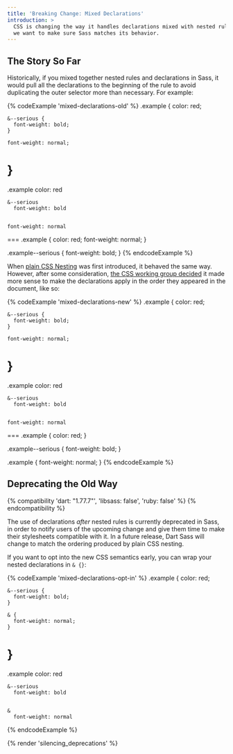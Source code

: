 ```yaml
---
title: 'Breaking Change: Mixed Declarations'
introduction: >
  CSS is changing the way it handles declarations mixed with nested rules, and
  we want to make sure Sass matches its behavior.
---
```


## The Story So Far

Historically, if you mixed together nested rules and declarations in Sass, it
would pull all the declarations to the beginning of the rule to avoid
duplicating the outer selector more than necessary. For example:

{% codeExample 'mixed-declarations-old' %}
  .example {
    color: red;

    &--serious {
      font-weight: bold;
    }

    font-weight: normal;
  }
  ===
  .example
    color: red

    &--serious
      font-weight: bold


    font-weight: normal
  ===
  .example {
    color: red;
    font-weight: normal;
  }

  .example--serious {
    font-weight: bold;
  }
{% endcodeExample %}

When [plain CSS Nesting] was first introduced, it behaved the same way. However,
after some consideration, [the CSS working group decided] it made more sense to
make the declarations apply in the order they appeared in the document, like so:

[plain CSS Nesting]: https://developer.mozilla.org/en-US/docs/Web/CSS/CSS_nesting
[the CSS working group decided]: https://github.com/w3c/csswg-drafts/issues/8738

{% codeExample 'mixed-declarations-new' %}
  .example {
    color: red;

    &--serious {
      font-weight: bold;
    }

    font-weight: normal;
  }
  ===
  .example
    color: red

    &--serious
      font-weight: bold


    font-weight: normal
  ===
  .example {
    color: red;
  }

  .example--serious {
    font-weight: bold;
  }

  .example {
    font-weight: normal;
  }
{% endcodeExample %}

## Deprecating the Old Way

{% compatibility 'dart: "1.77.7"', 'libsass: false', 'ruby: false' %}
{% endcompatibility %}

The use of declarations _after_ nested rules is currently deprecated in Sass, in
order to notify users of the upcoming change and give them time to make their
stylesheets compatible with it. In a future release, Dart Sass will change to
match the ordering produced by plain CSS nesting.

If you want to opt into the new CSS semantics early, you can wrap your nested
declarations in `& {}`:

{% codeExample 'mixed-declarations-opt-in' %}
  .example {
    color: red;

    &--serious {
      font-weight: bold;
    }

    & {
      font-weight: normal;
    }
  }
  ===
  .example
    color: red

    &--serious
      font-weight: bold


    &
      font-weight: normal
{% endcodeExample %}

{% render 'silencing_deprecations' %}
